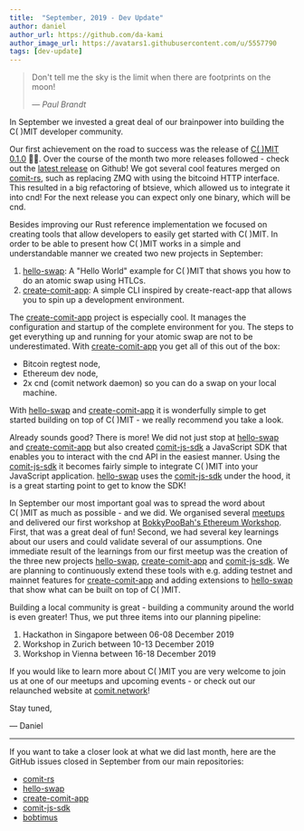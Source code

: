 ```yaml
---
title:  "September, 2019 - Dev Update"
author: daniel
author_url: https://github.com/da-kami
author_image_url: https://avatars1.githubusercontent.com/u/5557790
tags: [dev-update]
---
```


> Don't tell me the sky is the limit when there are footprints on the moon!
>
> — _Paul Brandt_

In September we invested a great deal of our brainpower into building the C( )MIT developer community. 

<!--truncate-->

Our first achievement on the road to success was the release of [C( )MIT 0.1.0](https://github.com/comit-network/comit-rs/releases/tag/0.1.0) 🥳🎉. 
Over the course of the month two more releases followed - check out the [latest release](https://github.com/comit-network/comit-rs/releases) on Github!
We got several cool features merged on [comit-rs](https://github.com/comit-network/comit-rs), such as replacing ZMQ with using the bitcoind HTTP interface. 
This resulted in a big refactoring of btsieve, which allowed us to integrate it into cnd!
For the next release you can expect only one binary, which will be cnd.

Besides improving our Rust reference implementation we focused on creating tools that allow developers to easily get started with C( )MIT.
In order to be able to present how C( )MIT works in a simple and understandable manner we created two new projects in September:
1. [hello-swap](https://github.com/comit-network/hello-swap): A "Hello World" example for C( )MIT that shows you how to do an atomic swap using HTLCs.
2. [create-comit-app](https://github.com/comit-network/create-comit-app): A simple CLI inspired by create-react-app that allows you to spin up a development environment.

The [create-comit-app](https://github.com/comit-network/create-comit-app) project is especially cool.
It manages the configuration and startup of the complete environment for you.
The steps to get everything up and running for your atomic swap are not to be underestimated. 
With [create-comit-app](https://github.com/comit-network/create-comit-app) you get all of this out of the box: 
  * Bitcoin regtest node,
  * Ethereum dev node,
  * 2x cnd (comit network daemon) so you can do a swap on your local machine.

With [hello-swap](https://github.com/comit-network/hello-swap) and [create-comit-app](https://github.com/comit-network/create-comit-app) it is wonderfully simple to get started building on top of C( )MIT - we really recommend you take a look.

Already sounds good? There is more!
We did not just stop at [hello-swap](https://github.com/comit-network/hello-swap) and [create-comit-app](https://github.com/comit-network/create-comit-app) but also created [comit-js-sdk](https://github.com/comit-network/comit-js-sdk) a JavaScript SDK that enables you to interact with the cnd API in the easiest manner. 
Using the [comit-js-sdk](https://github.com/comit-network/comit-js-sdk) it becomes fairly simple to integrate C( )MIT into your JavaScript application. [hello-swap](https://github.com/comit-network/hello-swap) uses the [comit-js-sdk](https://github.com/comit-network/comit-js-sdk) under the hood, it is a great starting point to get to know the SDK!

In September our most important goal was to spread the word about C( )MIT as much as possible - and we did. 
We organised several [meetups](https://www.meetup.com/Cross-Blockchain-Developers/) and delivered our first workshop at [BokkyPooBah's Ethereum Workshop](https://www.meetup.com/BokkyPooBahs-Ethereum-Workshop/events/264682620).
First, that was a great deal of fun! Second, we had several key learnings about our users and could validate several of our assumptions. 
One immediate result of the learnings from our first meetup was the creation of the three new projects [hello-swap](https://github.com/comit-network/hello-swap), [create-comit-app](https://github.com/comit-network/create-comit-app) and [comit-js-sdk](https://github.com/comit-network/comit-js-sdk). 
We are planning to continuously extend these tools with e.g. adding testnet and mainnet features for [create-comit-app](https://github.com/comit-network/create-comit-app) and adding extensions to [hello-swap](https://github.com/comit-network/hello-swap) that show what can be built on top of C( )MIT.

Building a local community is great - building a community around the world is even greater! Thus, we put three items into our planning pipeline:
1. Hackathon in Singapore between 06-08 December 2019
2. Workshop in Zurich between 10-13 December 2019
3. Workshop in Vienna between 16-18 December 2019

If you would like to learn more about C( )MIT you are very welcome to join us at one of our meetups and upcoming events - or check out our relaunched website at [comit.network](https://www.comit.network/)!

Stay tuned,

— Daniel

---

If you want to take a closer look at what we did last month, here are the GitHub issues closed in September from our main repositories:

- [comit-rs](https://github.com/comit-network/comit-rs/issues?utf8=%E2%9C%93&q=is%3Aissue+sort%3Aupdated-desc+closed%3A2019-09-01..2019-09-30)
- [hello-swap](https://github.com/comit-network/hello-swap/issues?utf8=%E2%9C%93&q=is%3Aissue+sort%3Aupdated-desc+closed%3A2019-09-01..2019-09-30)
- [create-comit-app](https://github.com/comit-network/create-comit-app/issues?utf8=%E2%9C%93&q=is%3Aissue+sort%3Aupdated-desc+closed%3A2019-09-01..2019-09-30)
- [comit-js-sdk](https://github.com/comit-network/comit-js-sdk/issues?utf8=%E2%9C%93&q=is%3Aissue+sort%3Aupdated-desc+closed%3A2019-09-01..2019-09-30)
- [bobtimus](https://github.com/coblox/bobtimus/issues?utf8=%E2%9C%93&q=is%3Aissue+sort%3Aupdated-desc+closed%3A2019-09-01..2019-09-30)
